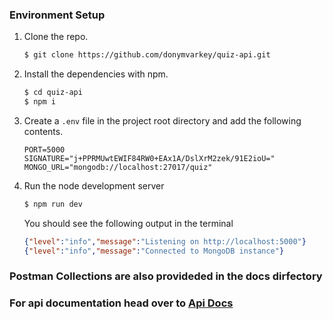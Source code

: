 ### Environment Setup

1. Clone the repo.
   ```bash
   $ git clone https://github.com/donymvarkey/quiz-api.git
   ```
2. Install the dependencies with npm.
   ```bash
   $ cd quiz-api
   $ npm i
   ```
3. Create a `.env` file in the project root directory and add the following contents.
   ```
   PORT=5000
   SIGNATURE="j+PPRMUwtEWIF84RW0+EAx1A/DslXrM2zek/91E2ioU="
   MONGO_URL="mongodb://localhost:27017/quiz"
   ```
4. Run the node development server
   ```bash
   $ npm run dev
   ```
   You should see the following output in the terminal
   ```json
   {"level":"info","message":"Listening on http://localhost:5000"}
   {"level":"info","message":"Connected to MongoDB instance"}
   ```

### Postman Collections are also provideded in the docs dirfectory

### For api documentation head over to [Api Docs](./docs/api-docs.md)
